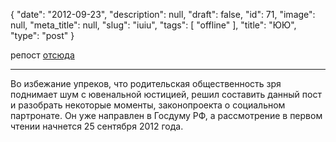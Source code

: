 {
    "date": "2012-09-23",
    "description": null,
    "draft": false,
    "id": 71,
    "image": null,
    "meta_title": null,
    "slug": "iuiu",
    "tags": [
        "offline"
    ],
    "title": "ЮЮ",
    "type": "post"
}


репост [отсюда](http://eot-su.livejournal.com/588258.html)

---------------

Во избежание упреков, что родительская общественность зря поднимает шум с ювенальной юстицией, решил составить данный пост и разобрать некоторые моменты, законопроекта о социальном партронате. Он уже направлен в Госдуму РФ, а рассмотрение в первом чтении начнется 25 сентября 2012 года.
